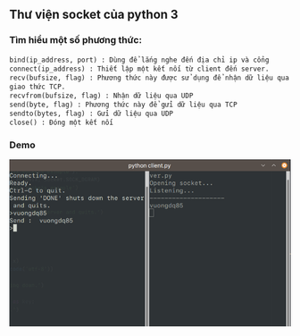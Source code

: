## Thư viện socket của python 3
### Tìm hiểu một số phương thức:

```text
bind(ip_address, port) : Dùng để lắng nghe đến địa chỉ ip và cổng
connect(ip_address) : Thiết lập một kết nối từ client đến server.
recv(bufsize, flag) : Phương thức này được sử dụng để nhận dữ liệu qua giao thức TCP.
recvfrom(bufsize, flag) : Nhận dữ liệu qua UDP
send(byte, flag) : Phương thức này để gửi dữ liệu qua TCP
sendto(bytes, flag) : Gửi dữ liệu qua UDP 
close() : Đóng một kết nối 
```

### Demo
![img](images/test.png)
